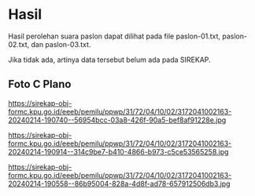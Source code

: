 # Hasil

Hasil perolehan suara paslon dapat dilihat pada file paslon-01.txt, paslon-02.txt, dan paslon-03.txt.

Jika tidak ada, artinya data tersebut belum ada pada SIREKAP.

## Foto C Plano

https://sirekap-obj-formc.kpu.go.id/eeeb/pemilu/ppwp/31/72/04/10/02/3172041002163-20240214-190740--56954bcc-03a8-426f-90a5-bef8af91228e.jpg

https://sirekap-obj-formc.kpu.go.id/eeeb/pemilu/ppwp/31/72/04/10/02/3172041002163-20240214-190914--314c9be7-b410-4866-b973-c5ce53565258.jpg

https://sirekap-obj-formc.kpu.go.id/eeeb/pemilu/ppwp/31/72/04/10/02/3172041002163-20240214-190558--86b95004-828a-4d8f-ad78-657912506db3.jpg
